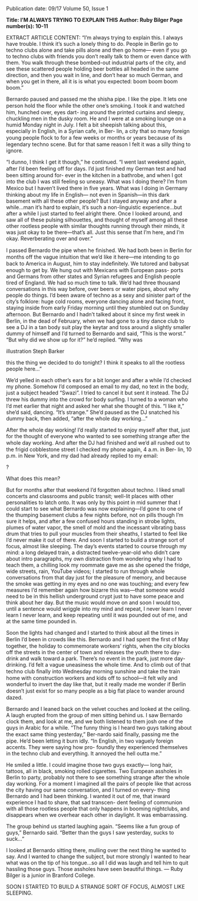 Publication date: 09/17
Volume 50, Issue 1

**Title: I’M ALWAYS TRYING TO EXPLAIN THIS**
**Author: Ruby Bilger**
**Page number(s): 10-11**

EXTRACT ARTICLE CONTENT:
“I’m always trying to explain this. I always have trouble. 
I think it’s such a lonely thing to do. People in Berlin go to 
techno clubs alone and take pills alone and then go home—
even if you go to techno clubs with friends you don’t really 
talk to them or even dance with them. You walk through 
these bombed-out industrial parts of the city, and see these 
scattered people holding beer bottles all headed in the same 
direction, and then you wait in line, and don’t hear so much 
German, and when you get in there, all it is is what you 
expected: boom boom boom boom.”

Bernardo paused and passed me the shisha pipe. I like the 
pipe. It lets one person hold the ﬂoor while the other one’s 
smoking. I took it and watched him, hunched over, eyes dart-
ing around the printed curtains and sleepy, chuckling men 
in the dusky room. He and I were at a smoking lounge on 
a humid Monday night in July. I felt a bit sheepish talking 
about this, especially in English, in a Syrian cafe, in Ber-
lin, a city that so many foreign young people ﬂock to for a 
few weeks or months or years because of its legendary techno 
scene. But for that same reason I felt it was a silly thing to 
ignore. 

 “I dunno, I think I get it though,” he continued. “I went 
last weekend again, after I’d been feeling off for days. I’d just 
ﬁnished my German test and had been sitting around for-
ever in the kitchen in a bathrobe, and when I got into the 
club I was still feeling so uneasy. What was I doing there? 
I’m from Mexico but I haven’t lived there in ﬁve years. What 
was I doing in Germany thinking about my life in English—
not even in Spanish—in this dark basement with all these 
other people? But I stayed anyway and after a while…man 
it’s hard to explain, it’s such a non-linguistic experience…but 
after a while I just started to feel alright there. Once I looked 
around, and saw all of these pulsing silhouettes, and thought 
of myself among all these other rootless people with similar 
thoughts running through their minds, it was just okay to be 
there—that’s all. Just this sense that I’m here, and I’m okay. 
Reverberating over and over.” 

I passed Bernardo the pipe when he ﬁnished. We had both 
been in Berlin for months off the vague intuition that we’d 
like it here—me intending to go back to America in August, 
him to stay indeﬁnitely. We tutored and babysat enough to 
get by. We hung out with Mexicans with European pass-
ports and Germans from other states and Syrian refugees 
and English people tired of England. We had so much time 
to talk. We’d had three thousand conversations in this way 
before, over beers or water pipes, about why people do things. 
I’d been aware of techno as a sexy and sinister part of the 
city’s folklore: huge cold rooms, everyone dancing alone and 
facing front, staying inside from early Friday morning until 
they stumbled out on Sunday afternoon. But Bernardo and 
I hadn’t talked about it since my ﬁrst week in Berlin, in the 
dead of February, when we had gone to a tiny dance club to 
see a DJ in a tan body suit play the keytar and toss around a 
slightly smaller dummy of himself and I’d turned to Bernardo 
and said, “This is the worst.”
“But why did we show up for it?” he’d replied. “Why was 


illustration Steph Barker


this the thing we decided to do tonight? I think it speaks to all 
the rootless people here…” 

We’d yelled in each other’s ears for a bit longer and after 
a while I’d checked my phone. Somehow I’d composed an 
email to my dad, no text in the body, just a subject headed 
“Swazi”. I tried to cancel it but sent it instead. The DJ threw 
his dummy into the crowd for body surﬁng. I turned to a 
woman who I’d met earlier that night and asked her what she 
thought of this. 
“I like it,” she’d said, dancing. “It’s strange.” She’d paused 
as the DJ snatched his dummy back, then added, “after the 
whole day working…”

After the whole day working! I’d really started to enjoy 
myself after that, just for the thought of everyone who wanted 
to see something strange after the whole day working. And 
after the DJ had ﬁnished and we’d all rushed out to the frigid 
cobblestone street I checked my phone again, 4 a.m. in Ber-
lin, 10 p.m. in New York, and my dad had already replied to 
my email:


? 

What does this mean? 

But for months after that weekend I’d forgotten about 
techno. I liked small concerts and classrooms and public 
transit; well-lit places with other personalities to latch onto. 
It was only by this point in mid summer that I could start 
to see what Bernardo was now explaining—I’d gone to one 
of the thumping basement clubs a few nights before, not on 
pills though I’m sure it helps, and after a few confused hours 
standing in strobe lights, plumes of water vapor, the smell of 
mold and the incessant vibrating bass drum that tries to pull 
your muscles from their sheaths, I started to feel like I’d never 
make it out of there. And soon I started to build a strange 
sort of focus, almost like sleeping. The day’s events started to 
course through my mind: a long delayed train, a distracted 
twelve-year-old who didn’t care about intro paragraphs, my 
own distraction from wondering why I had to teach them, a 
chilling look my roommate gave me as she opened the fridge, 
wide streets, rain, YouTube videos; I started to run through 
whole conversations from that day just for the pleasure of 
memory, and because the smoke was getting in my eyes and 
no one was touching; and every few measures I’d remember 
again how bizarre this was—that someone would need to be 
in this hellish underground crypt just to have some peace and 
think about her day. But the music would move on and soon 
I would too, until a sentence would wriggle into my mind 
and repeat, I never learn I never learn I never learn, and keep 
repeating until it was pounded out of me, and at the same 
time pounded in.

Soon the lights had changed and I started to think about 
all the times in Berlin I’d been in crowds like this. Bernardo 
and I had spent the ﬁrst of May together, the holiday to 
commemorate workers’ rights, when the city blocks off the 
streets in the center of town and releases the youth there to 
day-drink and walk toward a park. There’s no event in the 
park, just more day-drinking. I’d felt a vague uneasiness the 
whole time. And to climb out of that techno club ﬁnally into 
Wednesday morning sunshine and take the train home with 
construction workers and kids off to school—it felt wily and 
wonderful to invert the day like that, but it really made me 
wonder if Berlin doesn’t just exist for so many people as a big 
ﬂat place to wander around dazed. 

Bernardo and I leaned back on the velvet couches and 
looked at the ceiling. A laugh erupted from the group of men 
sitting behind us. I saw Bernardo clock them, and look at me, 
and we both listened to them josh one of the guys in Arabic 
for a while. 
“The funny thing is I heard two guys talking about the 
exact same thing yesterday,” Ber-nardo said ﬁnally, passing 
me the pipe. He’d been letting it burn idly. “In English, 
in two vaguely foreign accents. They were saying how pro-
foundly they experienced themselves in the techno club and 
everything. It annoyed the hell outta me.” 

He smiled a little. I could imagine those two guys exactly—
long hair, tattoos, all in black, smoking rolled cigarettes. Two 
European assholes in Berlin to party, probably not there to 
see something strange after the whole day working. For a 
moment I imagined all the pairs of people like that across 
the city having our same conversation, and I turned on every-
thing Bernardo and I had been thinking. I wanted it out of 
me, that inward experience I had to share, that sad transcen-
dent feeling of communion with all those rootless people that 
only happens in booming nightclubs, and disappears when 
we overhear each other in daylight. It was embarrassing.

The group behind us started laughing again. “Seems like a 
fun group of guys,” Bernardo said. “Better than the guys I saw 
yesterday, sucks to suck…” 

I looked at Bernardo sitting there, mulling over the next 
thing he wanted to say. And I wanted to change the subject, 
but more strongly I wanted to hear what was on the tip of his 
tongue…so all I did was laugh and tell him to quit hassling 
those guys. Those assholes have seen beautiful things. 
—  Ruby Bilger is a junior 
in Branford College.


SOON I STARTED TO BUILD A 
STRANGE SORT OF FOCUS, 
ALMOST LIKE SLEEPING.